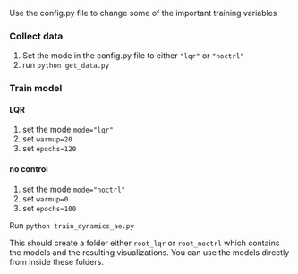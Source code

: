 Use the config.py file to change some of the important training variables

### Collect data
1. Set the mode in the config.py file to either `"lqr"` or `"noctrl"`
2. run `python get_data.py`

### Train model

#### LQR
1.  set the mode `mode="lqr"`
2.  set `warmup=20`
3.  set `epochs=120`


#### no control
1.  set the mode `mode="noctrl"`
2.  set `warmup=0`
3.  set `epochs=100`

Run `python train_dynamics_ae.py`

This should create a folder either `root_lqr` or `root_noctrl` which contains the models and the resulting visualizations.
You can use the models directly from inside these folders.
